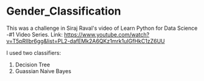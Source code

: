 # Gender_Classification
This was a challenge in Siraj Raval's video of Learn Python for Data Science -#1 Video Series. 
Link: https://www.youtube.com/watch?v=T5pRlIbr6gg&list=PL2-dafEMk2A6QKz1mrk1uIGfHkC1zZ6UU

I used two classifiers:
1. Decision Tree
2. Guassian Naive Bayes 
